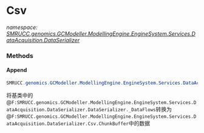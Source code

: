 ﻿# Csv
_namespace: [SMRUCC.genomics.GCModeller.ModellingEngine.EngineSystem.Services.DataAcquisition.DataSerializer](./index.md)_





### Methods

#### Append
```csharp
SMRUCC.genomics.GCModeller.ModellingEngine.EngineSystem.Services.DataAcquisition.DataSerializer.Csv.Append(System.Collections.Generic.IEnumerable{SMRUCC.genomics.GCModeller.ModellingEngine.EngineSystem.Services.DataAcquisition.DataSerializer.DataFlowF})
```
将基类中的@``F:SMRUCC.genomics.GCModeller.ModellingEngine.EngineSystem.Services.DataAcquisition.DataSerializer.DataSerializer._DataFlows``转换为@``F:SMRUCC.genomics.GCModeller.ModellingEngine.EngineSystem.Services.DataAcquisition.DataSerializer.Csv.ChunkBuffer``中的数据


